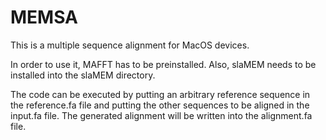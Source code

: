 # MEMSA

This is a multiple sequence alignment for MacOS devices.

In order to use it, MAFFT has to be preinstalled. Also, slaMEM needs to be installed into the slaMEM directory.

The code can be executed by putting an arbitrary reference sequence in the reference.fa file and putting the other sequences to be aligned in the input.fa file. The generated alignment will be written into the alignment.fa file.

